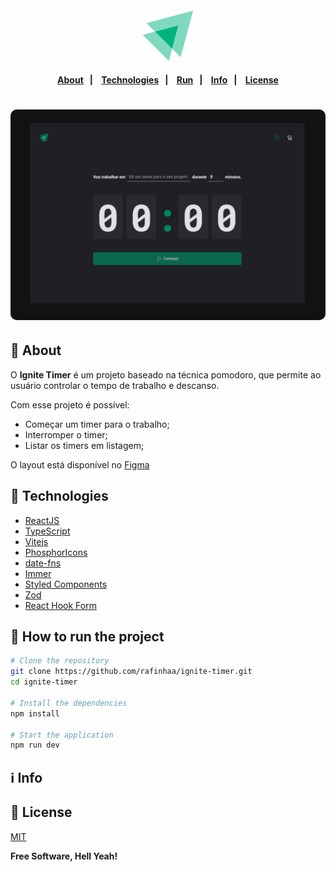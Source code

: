 <h4 align="center">
<img src="docs/images/logo.svg" alt="Logo" />
</h4>

<h4 align="center">
    <p align="center">
      <a href="#-about">About</a>&nbsp;&nbsp;&nbsp;|&nbsp;&nbsp;&nbsp;
      <a href="#-technologies">Technologies</a>&nbsp;&nbsp;&nbsp;|&nbsp;&nbsp;&nbsp;
      <a href="#-how-to-run-the-project">Run</a>&nbsp;&nbsp;&nbsp;|&nbsp;&nbsp;&nbsp;
      <a href="#-info">Info</a>&nbsp;&nbsp;&nbsp;|&nbsp;&nbsp;&nbsp;
      <a href="#-license">License</a>
  </p>
</h4>

<h1 align="center">
  <img style="border-radius: 10px" height="auto" alt="Screenshot" title="Screenshot" src="docs/images/screenshot.png" />
</h1>

## 🔖 About

O **Ignite Timer** é um projeto baseado na técnica pomodoro, que permite ao usuário controlar o tempo de trabalho e descanso.

Com esse projeto é possível:

- Começar um timer para o trabalho;
- Interromper o timer;
- Listar os timers em listagem;

O layout está disponível no [Figma](https://www.figma.com/community/file/1127351821076435124)

## 🚀 Technologies

- [ReactJS](https://reactjs.org/)
- [TypeScript](https://www.typescriptlang.org/)
- [Vitejs](https://vitejs.dev/)
- [PhosphorIcons](https://phosphoricons.com/)
- [date-fns](https://date-fns.org/)
- [Immer](https://immerjs.github.io/immer/)
- [Styled Components](https://styled-components.com/)
- [Zod](https://zod.dev/)
- [React Hook Form](https://react-hook-form.com/)

## 🏁 How to run the project

```bash
# Clone the repository
git clone https://github.com/rafinhaa/ignite-timer.git
cd ignite-timer

# Install the dependencies
npm install

# Start the application
npm run dev
```

## ℹ️ Info

## 📝 License

[MIT](LICENSE)

**Free Software, Hell Yeah!**
